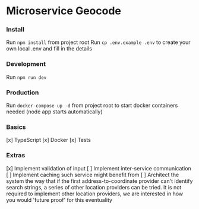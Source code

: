 # Microservice Geocode

### Install
Run `npm install` from project root
Run `cp .env.example .env` to create your own local .env and fill in the details

### Development
Run `npm run dev`

### Production
Run `docker-compose up -d` from project root to start docker containers needed (node app starts automatically)

### Basics
[x] TypeScript
[x] Docker
[x] Tests

### Extras
[x] Implement validation of input
[ ] Implement inter-service communication
[ ] Implement caching such service might benefit from
[ ] Architect the system the way that if the first address-to-coordinate provider can't identify search strings, a series of other location providers can be tried. It is not required to implement other location providers, we are interested in how you would 'future proof' for this eventuality
